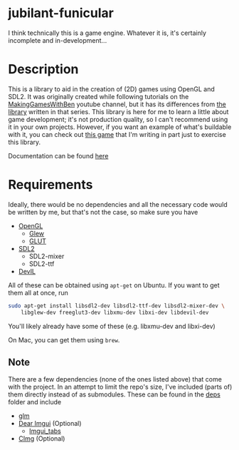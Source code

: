 # jubilant-funicular
I think technically this is a game engine. Whatever it is, it's certainly incomplete and in-development...

# Description
This is a library to aid in the creation of (2D) games using OpenGL and SDL2. It was originally created while following tutorials on the [MakingGamesWithBen](https://www.youtube.com/channel/UCL5m1_llmeiAdZMo_ZanIvg) youtube channel, but it has its differences from [the library](https://github.com/Barnold1953/GraphicsTutorials) written in that series. This library is here for me to learn a little about game development; it's not production quality, so I can't recommend using it in your own projects. However, if you want an example of what's buildable with it, you can check out [this game](https://github.com/NivenT/Planet) that I'm writing in part just to exercise this library.


Documentation can be found [here](https://nivent.github.io/jubilant-funicular/html/index.html)

# Requirements
Ideally, there would be no dependencies and all the necessary code would be written by me, but that's not the case, so make sure you have

* [OpenGL](https://www.opengl.org/)
  * [Glew](http://glew.sourceforge.net/)
  * [GLUT](http://freeglut.sourceforge.net/)
* [SDL2](https://www.libsdl.org/download-2.0.php)
  * SDL2-mixer
  * SDL2-ttf
* [DevIL](http://openil.sourceforge.net/)

All of these can be obtained using `apt-get` on Ubuntu. If you want to get them all at once, run

```bash
sudo apt-get install libsdl2-dev libsdl2-ttf-dev libsdl2-mixer-dev \
    libglew-dev freeglut3-dev libxmu-dev libxi-dev libdevil-dev
```
You'll likely already have some of these (e.g. libxmu-dev and libxi-dev)

On Mac, you can get them using `brew`.

## Note
There are a few dependencies (none of the ones listed above) that come with the project. In an attempt to limit the repo's size, I've included (parts of) them directly instead of as submodules. These can be found in the [deps](https://github.com/NivenT/jubilant-funicular/tree/master/deps) folder and include

* [glm](https://glm.g-truc.net/0.9.8/index.html)
* [Dear Imgui](https://github.com/ocornut/imgui) (Optional)
    * [Imgui_tabs](https://github.com/ebachard/imgui_tabs)
* [CImg](https://github.com/dtschump/CImg) (Optional)

